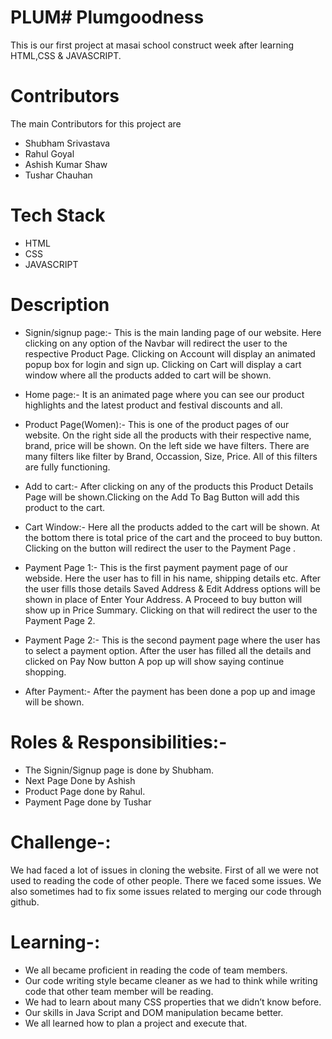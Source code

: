 # PLUM# Plumgoodness
This is our first project at masai school construct week after learning HTML,CSS & JAVASCRIPT.

# Contributors
The main Contributors for this project are

* Shubham Srivastava
* Rahul Goyal
* Ashish Kumar Shaw
* Tushar Chauhan

# Tech Stack
* HTML
* CSS
* JAVASCRIPT

# Description
* Signin/signup page:-
This is the main landing page of our website. Here clicking on any option of the Navbar will redirect the user to the respective Product Page. Clicking on Account will display an animated popup box for login and sign up. Clicking on Cart will display a cart window where all the products added to cart will be shown.

* Home page:-
It is an animated page where you can see our product highlights and the latest product and festival discounts and all.

* Product Page(Women):-
This is one of the product pages of our website. On the right side all the products with their respective name, brand, price will be shown. On the left side we have filters. There are many filters like filter by Brand, Occassion, Size, Price. All of this filters are fully functioning.

* Add to cart:-
After clicking on any of the products this Product Details Page will be shown.Clicking on the Add To Bag Button will add this product to the cart.

* Cart Window:-
Here all the products added to the cart will be shown. At the bottom there is total price of the cart and the proceed to buy button. Clicking on the button will redirect the user to the Payment Page .

* Payment Page 1:-
This is the first payment payment page of our webside. Here the user has to fill in his name, shipping details etc. After the user fills those details Saved Address & Edit Address options will be shown in place of Enter Your Address. A Proceed to buy button will show up in Price Summary. Clicking on that will redirect the user to the Payment Page 2.

* Payment Page 2:-
This is the second payment page where the user has to select a payment option. After the user has filled all the details and clicked on Pay Now button A pop up will show saying continue shopping.

* After Payment:-
After the payment has been done a pop up and image will be shown.

# Roles & Responsibilities:-
* The Signin/Signup page is done by Shubham.
* Next Page Done by Ashish
* Product Page done by Rahul.
* Payment Page done by Tushar


# Challenge-:
We had faced a lot of issues in cloning the website. First of all we were not used to reading the code of other people. There we faced some issues. We also sometimes had to fix some issues related to merging our code through github.

# Learning-:
* We all became proficient in reading the code of team members.
* Our code writing style became cleaner as we had to think while writing code that other team member will be reading.
* We had to learn about many CSS properties that we didn’t know before.
* Our skills in Java Script and DOM manipulation became better.
* We all learned how to plan a project and execute that.
